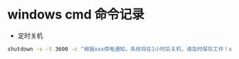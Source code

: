# windows cmd 命令记录

* 定时关机

```bash
shutdown -s -t 3600 -c "根据xxx停电通知，系统将在1小时后关机，请及时保存工作！xxx上午开机"
```
<!--stackedit_data:
eyJoaXN0b3J5IjpbNzQ2NTgwNzcxXX0=
-->